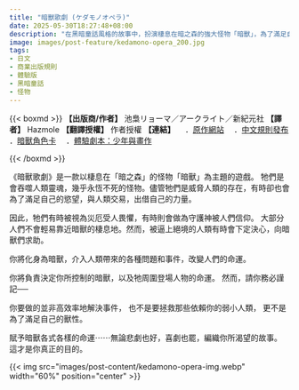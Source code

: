 ```yaml
---
title: "暗獸歌劇 (ケダモノオペラ)"
date: 2025-05-30T18:27:48+08:00
description: "在黑暗童話風格的故事中，扮演棲息在暗之森的強大怪物「暗獸」，為了滿足自己的慾望，與人類交易，實現預言，改變命運。"
image: images/post-feature/kedamono-opera_200.jpg
tags:
- 日文
- 商業出版規則
- 體驗版
- 黑暗童話
- 怪物
---
```

{{< boxmd >}}
**【出版商/作者】** 池梟リョーマ／アークライト／新紀元社
**【譯者】** Hazmole
**【翻譯授權】** 作者授權
**【連結】**
　．[原作網站](https://operarpg.jp/)
　．[中文規則發布](https://drive.google.com/file/d/1JuGaPMpLO6hMzd7CmU_jwRIl3nTQVxea/view?usp=drive_link)
　．[暗獸角色卡](https://drive.google.com/file/d/1OXmmY3c2xWv70_uJrfMVQI2G9rw9b4bj/view?usp=sharing)
　．[體驗劇本：少年與畫作](https://drive.google.com/file/d/1AKCiEkav4XvLZcSpd2Wujc36P_XiFgJj/view?usp=drive_link)

{{< /boxmd >}}

《暗獸歌劇》是一款以棲息在「暗之森」的怪物「暗獸」為主題的遊戲。
牠們是會吞噬人類靈魂，幾乎永恆不死的怪物。儘管牠們是威脅人類的存在，有時卻也會為了滿足自己的慾望，與人類交易，出借自己的力量。

因此，牠們有時被視為災厄受人畏懼，有時則會做為守護神被人們信仰。
大部分人們不會輕易靠近暗獸的棲息地。然而，被逼上絕境的人類有時會下定決心，向暗獸們求助。

你將化身為暗獸，介入人類帶來的各種問題和事件，改變人們的命運。

你將負責決定你所控制的暗獸，以及牠周圍登場人物的命運。
然而，請你務必謹記──

你要做的並非高效率地解決事件，
也不是要拯救那些依賴你的弱小人類，
更不是為了滿足自己的獸性。

賦予暗獸各式各樣的命運⋯⋯無論悲劇也好，喜劇也罷，編織你所渴望的故事。
這才是你真正的目的。

{{< img src="images/post-content/kedamono-opera-img.webp" width="60%" position="center" >}}
